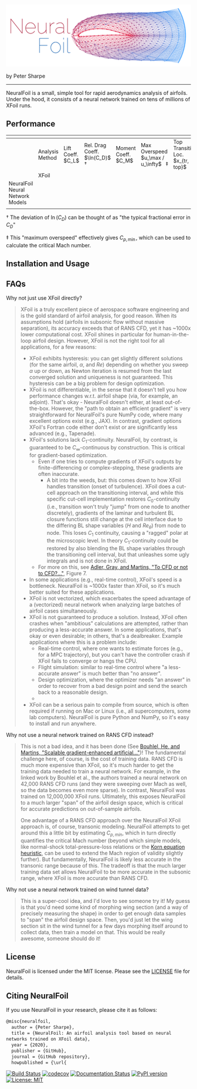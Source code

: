 
<p align="center">
    <img src="./media/neuralfoil_logo.svg" width="800" />
</p>

by Peter Sharpe

-----

NeuralFoil is a small, simple tool for rapid aerodynamics analysis of airfoils. Under the hood, it consists of a neural network trained on tens of millions of XFoil runs. 

## Performance

<table><thead><tr><th></th><th></th><th></th><th></th><th></th><th></th><th></th><th></th><th></th><th></th><th></th></tr></thead><tbody><tr><td></td><td>Analysis Method</td><td>Lift Coeff.<br>$C_L$</td><td>Rel. Drag Coeff.<br>$\ln(C_D)$   †</td><td>Moment Coeff.<br>$C_M$</td><td>Max Overspeed<br>$u_\max / u_\infty$&nbsp;&nbsp;&nbsp;‡</td><td>Top Transition Loc.<br>$x_{tr, top}$</td><td>Bottom Trans. Loc.<br>$x_{tr, bot}$</td><td></td><td></td><td></td></tr><tr><td></td><td>XFoil</td><td></td><td></td><td></td><td></td><td></td><td></td><td></td><td></td><td></td></tr><tr><td rowspan="7">NeuralFoil<br>Neural<br>Network Models</td><td></td><td></td><td></td><td></td><td></td><td></td><td></td><td></td><td></td><td></td></tr><tr><td></td><td></td><td></td><td></td><td></td><td></td><td></td><td></td><td></td><td></td></tr><tr><td></td><td></td><td></td><td></td><td></td><td></td><td></td><td></td><td></td><td></td></tr><tr><td></td><td></td><td></td><td></td><td></td><td></td><td></td><td></td><td></td><td></td></tr><tr><td></td><td></td><td></td><td></td><td></td><td></td><td></td><td></td><td></td><td></td></tr><tr><td></td><td></td><td></td><td></td><td></td><td></td><td></td><td></td><td></td><td></td></tr><tr><td></td><td></td><td></td><td></td><td></td><td></td><td></td><td></td><td></td><td></td></tr><tr><td></td><td></td><td></td><td></td><td></td><td></td><td></td><td></td><td></td><td></td><td></td></tr></tbody></table>

† The deviation of $\ln(C_D)$ can be thought of as "the typical fractional error in $C_D$"

‡ This "maximum overspeed" effectively gives $C_{p,\min}$, which can be used to calculate the critical Mach number.

## Installation and Usage

## FAQs

Why not just use XFoil directly?

> XFoil is a truly excellent piece of aerospace software engineering and is the gold standard of airfoil analysis, for good reason. When its assumptions hold (airfoils in subsonic flow without massive separation), its accuracy exceeds that of RANS CFD, yet it has ~1000x lower computational cost. XFoil shines in particular for human-in-the-loop airfoil design. However, XFoil is not the right tool for all applications, for a few reasons:
> - XFoil exhibits hysteresis: you can get slightly different solutions (for the same airfoil, $\alpha$, and $Re$) depending on whether you sweep $\alpha$ up or down, as Newton iteration is resumed from the last converged solution and uniqueness is not guaranteed. This hysteresis can be a big problem for design optimization.
> - XFoil is not differentiable, in the sense that it doesn't tell you how performance changes w.r.t. airfoil shape (via, for example, an adjoint). That's okay - NeuralFoil doesn't either, at least out-of-the-box. However, the "path to obtain an efficient gradient" is very straightforward for NeuralFoil's pure NumPy code, where many excellent options exist (e.g., JAX). In contrast, gradient options XFoil's Fortran code either don't exist or are significantly less advanced (e.g., Tapenade). 
> - XFoil's solutions lack $C_1$-continuity. NeuralFoil, by contrast, is guaranteed to be $C_\infty$-continuous by construction. This is critical for gradient-based optimization.
>   - Even if one tries to compute gradients of XFoil's outputs by finite-differencing or complex-stepping, these gradients are often inaccurate. 
>     - A bit into the weeds, but: this comes down to how XFoil handles transition (onset of turbulence). XFoil does a cut-cell approach on the transitioning interval, and while this specific cut-cell implementation restores $C_0$-continuity (i.e., transition won't truly "jump" from one node to another discretely), gradients of the laminar and turbulent BL closure functions still change at the cell interface due to the differing BL shape variables ($H$ and $Re_\theta$) from node to node. This loses $C_1$ continuity, causing a "ragged" polar at the microscopic level. In theory $C_1$-continuity could be restored by also blending the BL shape variables through the transitioning cell interval, but that unleashes some ugly integrals and is not done in XFoil.
>   - For more on this, see [Adler, Gray, and Martins, "To CFD or not to CFD?..."](http://websites.umich.edu/~mdolaboratory/pdf/Adler2022c.pdf), Figure 7.
> - In some applications (e.g., real-time control), XFoil's speed is a bottleneck. NeuralFoil is ~1000x faster than XFoil, so it's much better suited for these applications.
> - XFoil is not vectorized, which exacerbates the speed advantage of a (vectorized) neural network when analyzing large batches of airfoil cases simultaneously.
> - XFoil is not guaranteed to produce a solution. Instead, XFoil often crashes when "ambitious" calculations are attempted, rather than producing a less-accurate answer. In some applications, that's okay or even desirable; in others, that's a dealbreaker. Example applications where this is a problem include:
>   - Real-time control, where one wants to estimate forces (e.g., for a MPC trajectory), but you can't have the controller crash if XFoil fails to converge or hangs the CPU.
>   - Flight simulation: similar to real-time control where "a less-accurate answer" is much better than "no answer".
>   - Design optimization, where the optimizer needs "an answer" in order to recover from a bad design point and send the search back to a reasonable design.
>   - 
> - XFoil can be a serious pain to compile from source, which is often required if running on Mac or Linux (i.e., all supercomputers, some lab computers). NeuralFoil is pure Python and NumPy, so it's easy to install and run anywhere. 
  
Why not use a neural network trained on RANS CFD instead?

> This is not a bad idea, and it has been done (See [Bouhlel, He, and Martins, "Scalable gradient-enhanced artificial..."](https://link.springer.com/article/10.1007/s00158-020-02488-5))! The fundamental challenge here, of course, is the cost of training data. RANS CFD is much more expensive than XFoil, so it's much harder to get the training data needed to train a neural network. For example, in the linked work by Bouhlel et al., the authors trained a neural network on 42,000 RANS CFD runs (and they were sweeping over Mach as well, so the data becomes even more sparse). In contrast, NeuralFoil was trained on 12,000,000 XFoil runs. Ultimately, this exposes NeuralFoil to a much larger "span" of the airfoil design space, which is critical for accurate predictions on out-of-sample airfoils.
> 
> One advantage of a RANS CFD approach over the NeuralFoil XFoil approach is, of course, transonic modeling. NeuralFoil attempts to get around this a little bit by estimating $C_{p, min}$, which in turn directly quantifies the critical Mach number (beyond which simple models, like normal-shock total-pressure-loss relations or the [Korn equation heuristic](https://archive.aoe.vt.edu/mason/Mason_f/ConfigAeroTransonics.pdf), can be used to extend the Mach region of validity slightly further). But fundamentally, NeuralFoil is likely less accurate in the transonic range because of this. The tradeoff is that the much larger training data set allows NeuralFoil to be more accurate in the subsonic range, where XFoil is more accurate than RANS CFD.

Why not use a neural network trained on wind tunnel data?

> This is a super-cool idea, and I'd love to see someone try it! My guess is that you'd need some kind of morphing wing section (and a way of precisely measuring the shape) in order to get enough data samples to "span" the airfoil design space. Then, you'd just let the wing section sit in the wind tunnel for a few days morphing itself around to collect data, then train a model on that. This would be really awesome, someone should do it!


## License

NeuralFoil is licensed under the MIT license. Please see the [LICENSE](LICENSE.txt) file for details.

## Citing NeuralFoil

If you use NeuralFoil in your research, please cite it as follows:
```
@misc{neuralfoil,
  author = {Peter Sharpe},
  title = {NeuralFoil: An airfoil analysis tool based on neural networks trained on XFoil data},
  year = {2020},
  publisher = {GitHub},
  journal = {GitHub repository},
  howpublished = {\url{
```


[![Build Status](https://travis-ci.org/NeuralFoil/NeuralFoil.svg?branch=master)](https://travis-ci.org/NeuralFoil/NeuralFoil)
[![codecov](https://codecov.io/gh/NeuralFoil/NeuralFoil/branch/master/graph/badge.svg)](https://codecov.io/gh/NeuralFoil/NeuralFoil)
[![Documentation Status](https://readthedocs.org/projects/neuralfoil/badge/?version=latest)](https://neuralfoil.readthedocs.io/en/latest/?badge=latest)
[![PyPI version](https://badge.fury.io/py/neuralfoil.svg)](https://badge.fury.io/py/neuralfoil)
[![License: MIT](https://img.shields.io/badge/License-MIT-g.svg)](https://opensource.org/licenses/MIT)